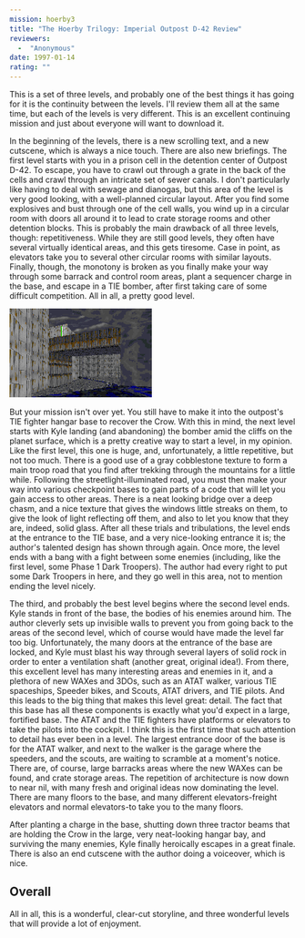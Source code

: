 ```yaml
---
mission: hoerby3
title: "The Hoerby Trilogy: Imperial Outpost D-42 Review"
reviewers: 
  -  "Anonymous"
date: 1997-01-14
rating: ""
---
```


This is a set of three levels, and probably one of the best things it has going for it is the continuity between the levels. I'll review them all at the same time, but each of the levels is very different. This is an excellent continuing mission and just about everyone will want to download it.

In the beginning of the levels, there is a new scrolling text, and a new cutscene, which is always a nice touch. There are also new briefings. The first level starts with you in a prison cell in the detention center of Outpost D-42. To escape, you have to crawl out through a grate in the back of the cells and crawl through an intricate set of sewer canals. I don't particularly like having to deal with sewage and dianogas, but this area of the level is very good looking, with a well-planned circular layout. After you find some explosives and bust through one of the cell walls, you wind up in a circular room with doors all around it to lead to crate storage rooms and other detention blocks. This is probably the main drawback of all three levels, though: repetitiveness. While they are still good levels, they often have several virtually identical areas, and this gets tiresome. Case in point, as elevators take you to several other circular rooms with similar layouts. Finally, though, the monotony is broken as you finally make your way through some barrack and control room areas, plant a sequencer charge in the base, and escape in a TIE bomber, after first taking care of some difficult competition. All in all, a pretty good level.

![Hoerby Trilogy screenshot 1](./hoerby1.png "Good choice in textures gives exterior locations interest and some believability.")

But your mission isn't over yet. You still have to make it into the outpost's TIE fighter hangar base to recover the Crow. With this in mind, the next level starts with Kyle landing (and abandoning) the bomber amid the cliffs on the planet surface, which is a pretty creative way to start a level, in my opinion. Like the first level, this one is huge, and, unfortunately, a little repetitive, but not too much. There is a good use of a gray cobblestone texture to form a main troop road that you find after trekking through the mountains for a little while. Following the streetlight-illuminated road, you must then make your way into various checkpoint bases to gain parts of a code that will let you gain access to other areas. There is a neat looking bridge over a deep chasm, and a nice texture that gives the windows little streaks on them, to give the look of light reflecting off them, and also to let you know that they are, indeed, solid glass. After all these trials and tribulations, the level ends at the entrance to the TIE base, and a very nice-looking entrance it is; the author's talented design has shown through again. Once more, the level ends with a bang with a fight between some enemies (including, like the first level, some Phase 1 Dark Troopers). The author had every right to put some Dark Troopers in here, and they go well in this area, not to mention ending the level nicely.

The third, and probably the best level begins where the second level ends. Kyle stands in front of the base, the bodies of his enemies around him. The author cleverly sets up invisible walls to prevent you from going back to the areas of the second level, which of course would have made the level far too big. Unfortunately, the many doors at the entrance of the base are locked, and Kyle must blast his way through several layers of solid rock in order to enter a ventilation shaft (another great, original idea!). From there, this excellent level has many interesting areas and enemies in it, and a plethora of new WAXes and 3DOs, such as an ATAT walker, various TIE spaceships, Speeder bikes, and Scouts, ATAT drivers, and TIE pilots. And this leads to the big thing that makes this level great: detail. The fact that this base has all these components is exactly what you'd expect in a large, fortified base. The ATAT and the TIE fighters have platforms or elevators to take the pilots into the cockpit. I think this is the first time that such attention to detail has ever been in a level. The largest entrance door of the base is for the ATAT walker, and next to the walker is the garage where the speeders, and the scouts, are waiting to scramble at a moment's notice. There are, of course, large barracks areas where the new WAXes can be found, and crate storage areas. The repetition of architecture is now down to near nil, with many fresh and original ideas now dominating the level. There are many floors to the base, and many different elevators-freight elevators and normal elevators-to take you to the many floors.

After planting a charge in the base, shutting down three tractor beams that are holding the Crow in the large, very neat-looking hangar bay, and surviving the many enemies, Kyle finally heroically escapes in a great finale. There is also an end cutscene with the author doing a voiceover, which is nice.

## Overall

All in all, this is a wonderful, clear-cut storyline, and three wonderful levels that will provide a lot of enjoyment.

